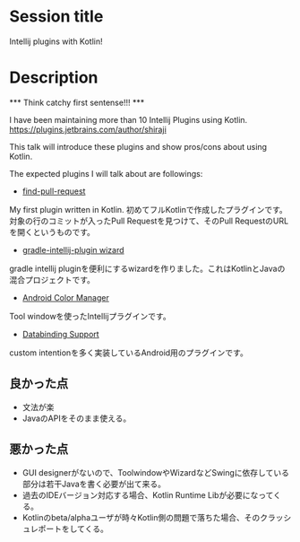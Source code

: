 # Session title

Intellij plugins with Kotlin!

# Description

*** Think catchy first sentense!!! ***

I have been maintaining more than 10 Intellij Plugins using Kotlin. https://plugins.jetbrains.com/author/shiraji

This talk will introduce these plugins and show pros/cons about using Kotlin. 

The expected plugins I will talk about are followings:

* [find-pull-request](https://github.com/shiraji/find-pull-request)

My first plugin written in Kotlin. 
初めてフルKotlinで作成したプラグインです。対象の行のコミットが入ったPull Requestを見つけて、そのPull RequestのURLを開くというものです。

* [gradle-intellij-plugin wizard](https://github.com/shiraji/intellij-plugin-with-gradle-wizard)

gradle intellij pluginを便利にするwizardを作りました。これはKotlinとJavaの混合プロジェクトです。

* [Android Color Manager]( https://github.com/shiraji/color-manager )

Tool windowを使ったIntellijプラグインです。

* [Databinding Support]( https://github.com/shiraji/databinding-support )

custom intentionを多く実装しているAndroid用のプラグインです。

## 良かった点

* 文法が楽
* JavaのAPIをそのまま使える。

## 悪かった点

* GUI designerがないので、ToolwindowやWizardなどSwingに依存している部分は若干Javaを書く必要が出て来る。
* 過去のIDEバージョン対応する場合、Kotlin Runtime Libが必要になってくる。
* Kotlinのbeta/alphaユーザが時々Kotlin側の問題で落ちた場合、そのクラッシュレポートをしてくる。
